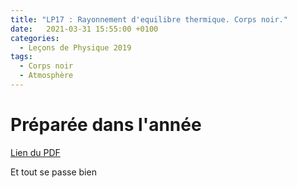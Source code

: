```yaml
---
title: "LP17 : Rayonnement d'equilibre thermique. Corps noir."
date:   2021-03-31 15:55:00 +0100
categories:
  - Leçons de Physique 2019
tags:
  - Corps noir
  - Atmosphère
---
```


# Préparée dans l'année

[Lien du PDF](assets/pdf/LP_17_Rayonnement_thermique_d__quilibre_Corps_noir.pdf)

<object class="pdf fitvidsignore" data="assets/pdf/LP_17_Rayonnement_thermique_d__quilibre_Corps_noir.pdf" type="application/pdf"></object>

Et tout se passe bien
